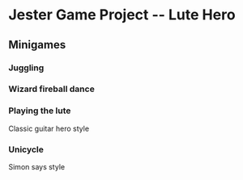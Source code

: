 # Jester Game Project -- Lute Hero

## Minigames

### Juggling

### Wizard fireball dance

### Playing the lute
Classic guitar hero style

### Unicycle
Simon says style
